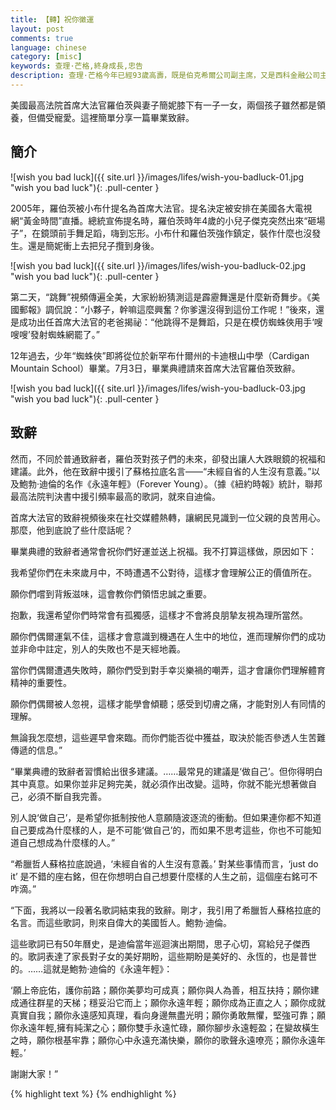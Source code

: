 ```yaml
---
title: 【轉】祝你黴運
layout: post
comments: true
language: chinese
category: [misc]
keywords: 查理·芒格,終身成長,忠告
description: 查理·芒格今年已經93歲高壽，既是伯克希爾公司副主席，又是西科金融公司主席。在過去的45年裡，他和巴菲特聯手創造了有史以來最優秀的投資紀錄——伯克希爾公司股票賬面價值以年均20.3%的複合收益率創造投資神話，每股股票價格從19美元升至84487美元。
---
```


美國最高法院首席大法官羅伯茨與妻子簡妮膝下有一子一女，兩個孩子雖然都是領養，但備受寵愛。這裡簡單分享一篇畢業致辭。

<!-- more -->

## 簡介

![wish you bad luck]({{ site.url }}/images/lifes/wish-you-badluck-01.jpg "wish you bad luck"){: .pull-center }

<!--
羅伯茨的簡歷參見[【斑斕人物】何帆｜最高法院裡的年輕人](http://mp.weixin.qq.com/s?__biz=MzA3MzIxODIyMg==&mid=200023172&idx=3&sn=e126f12bd6bce9d2740604d5cbf051b5&scene=21)
-->

2005年，羅伯茨被小布什提名為首席大法官。提名決定被安排在美國各大電視網“黃金時間”直播。總統宣佈提名時，羅伯茨時年4歲的小兒子傑克突然出來“砸場子”，在鏡頭前手舞足蹈，嗨到忘形。小布什和羅伯茨強作鎮定，裝作什麼也沒發生。還是簡妮衝上去把兒子攬到身後。

![wish you bad luck]({{ site.url }}/images/lifes/wish-you-badluck-02.jpg "wish you bad luck"){: .pull-center }

 第二天，“跳舞”視頻傳遍全美，大家紛紛猜測這是霹靂舞還是什麼新奇舞步。《美國郵報》調侃說：“小夥子，幹嘛這麼興奮？你爹還沒得到這份工作呢！”後來，還是成功出任首席大法官的老爸揭祕：“他跳得不是舞蹈，只是在模仿蜘蛛俠用手‘嗖嗖嗖’發射蜘蛛網罷了。”

12年過去，少年“蜘蛛俠”即將從位於新罕布什爾州的卡迪根山中學（Cardigan Mountain School）畢業。7月3日，畢業典禮請來首席大法官羅伯茨致辭。

![wish you bad luck]({{ site.url }}/images/lifes/wish-you-badluck-03.jpg "wish you bad luck"){: .pull-center }

## 致辭

然而，不同於普通致辭者，羅伯茨對孩子們的未來，卻發出讓人大跌眼鏡的祝福和建議。此外，他在致辭中援引了蘇格拉底名言——“未經自省的人生沒有意義。”以及鮑勃·迪倫的名作《永遠年輕》（Forever Young）。（據《紐約時報》統計，聯邦最高法院判決書中援引頻率最高的歌詞，就來自迪倫。

首席大法官的致辭視頻後來在社交媒體熱轉，讓網民見識到一位父親的良苦用心。那麼，他到底說了些什麼話呢？

畢業典禮的致辭者通常會祝你們好運並送上祝福。我不打算這樣做，原因如下：

我希望你們在未來歲月中，不時遭遇不公對待，這樣才會理解公正的價值所在。

願你們嚐到背叛滋味，這會教你們領悟忠誠之重要。

抱歉，我還希望你們時常會有孤獨感，這樣才不會將良朋摯友視為理所當然。

願你們偶爾運氣不佳，這樣才會意識到機遇在人生中的地位，進而理解你們的成功並非命中註定，別人的失敗也不是天經地義。

當你們偶爾遭遇失敗時，願你們受到對手幸災樂禍的嘲弄，這才會讓你們理解體育精神的重要性。

願你們偶爾被人忽視，這樣才能學會傾聽；感受到切膚之痛，才能對別人有同情的理解。

無論我怎麼想，這些遲早會來臨。而你們能否從中獲益，取決於能否參透人生苦難傳遞的信息。”

“畢業典禮的致辭者習慣給出很多建議。……最常見的建議是‘做自己’。但你得明白其中真意。如果你並非足夠完美，就必須作出改變。這時，你就不能光想著做自己，必須不斷自我完善。

別人說‘做自己’，是希望你抵制按他人意願隨波逐流的衝動。但如果連你都不知道自己要成為什麼樣的人，是不可能‘做自己’的，而如果不思考這些，你也不可能知道自己想成為什麼樣的人。”

“希臘哲人蘇格拉底說過，‘未經自省的人生沒有意義。’ 對某些事情而言，‘just do it’ 是不錯的座右銘，但在你想明白自己想要什麼樣的人生之前，這個座右銘可不咋滴。”

“下面，我將以一段著名歌詞結束我的致辭。剛才，我引用了希臘哲人蘇格拉底的名言。而這些歌詞，則來自偉大的美國哲人。鮑勃·迪倫。

這些歌詞已有50年曆史，是迪倫當年巡迴演出期間，思子心切，寫給兒子傑西的。歌詞表達了家長對子女的美好期盼，這些期盼是美好的、永恆的，也是普世的。……這就是鮑勃·迪倫的《永遠年輕》：

‘願上帝庇佑，護你前路；願你美夢均可成真；願你與人為善，相互扶持；願你建成通往群星的天梯；穩妥沿它而上；願你永遠年輕；願你成為正直之人；願你成就真實自我；願你永遠感知真理，看向身邊無盡光明；願你勇敢無懼，堅強可靠；願你永遠年輕,擁有純潔之心；願你雙手永遠忙碌，願你腳步永遠輕盈；在變故橫生之時，願你根基牢靠；願你心中永遠充滿快樂，願你的歌聲永遠嘹亮；願你永遠年輕。’

謝謝大家！”

<!--
http://video.sina.com.cn/p/news/live/doc/2017-07-10/210366609005.html?opsubject_id=top1
-->

{% highlight text %}
{% endhighlight %}
